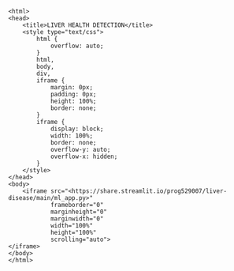 <!DOCTYPE html>
    <html>
    <head>
    	<title>LIVER HEALTH DETECTION</title>
    	<style type="text/css">
    		html {
    			overflow: auto;
    		}  		
    		html,
    		body,
    		div,
    		iframe {
    			margin: 0px;
    			padding: 0px;
    			height: 100%;
    			border: none;
    		}	
    		iframe {
    			display: block;
    			width: 100%;
    			border: none;
    			overflow-y: auto;
    			overflow-x: hidden;
    		}
    	</style>
    </head>
    <body>
    	<iframe src="<https://share.streamlit.io/prog529007/liver-disease/main/ml_app.py>"
    			frameborder="0"
    			marginheight="0"
    			marginwidth="0"
    			width="100%"
    			height="100%"
    			scrolling="auto">
    </iframe>
    </body>
    </html>
